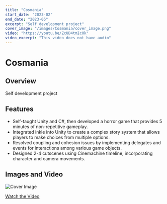 ```yaml
---
title: "Cosmania"
start_date: "2023-02"
end_date: "2023-05"
excerpt: "Self development project"
cover_image: "/images/Cosmania/cover_image.png"
video: "https://youtu.be/ZcUD4tmIc0k"
video_excerpt: "This video does not have audio"
---
```


# Cosmania

## Overview

Self development project

## Features

- Self-taught Unity and C#, then developed a horror game that provides 5 minutes of non-repetitive gameplay.
- Integrated inkle into Unity to create a complex story system that allows players to make choices from multiple options.
- Resolved coupling and cohesion issues by implementing delegates and events for interactions among various game objects.
- Designed 2-4 cutscenes using Cinemachine timeline, incorporating character and camera movements.

## Images and Video

![Cover Image](/images/Cosmania/cover_image.png)

[Watch the Video](https://youtu.be/ZcUD4tmIc0k)
